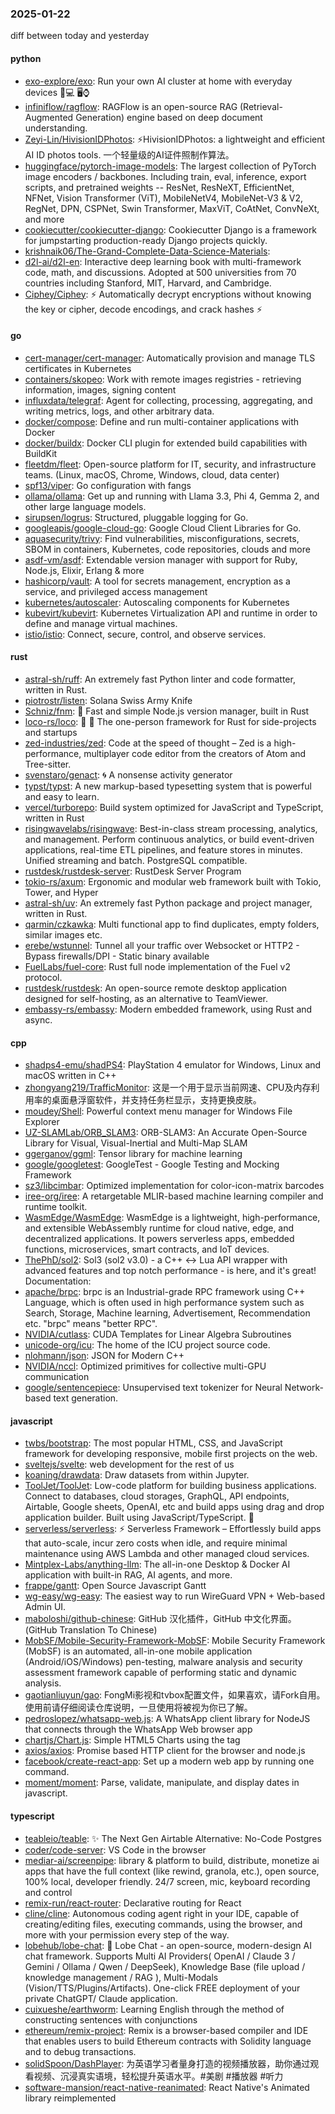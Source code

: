 ### 2025-01-22
diff between today and yesterday

#### python
* [exo-explore/exo](https://github.com/exo-explore/exo): Run your own AI cluster at home with everyday devices 📱💻 🖥️⌚
* [infiniflow/ragflow](https://github.com/infiniflow/ragflow): RAGFlow is an open-source RAG (Retrieval-Augmented Generation) engine based on deep document understanding.
* [Zeyi-Lin/HivisionIDPhotos](https://github.com/Zeyi-Lin/HivisionIDPhotos): ⚡️HivisionIDPhotos: a lightweight and efficient AI ID photos tools. 一个轻量级的AI证件照制作算法。
* [huggingface/pytorch-image-models](https://github.com/huggingface/pytorch-image-models): The largest collection of PyTorch image encoders / backbones. Including train, eval, inference, export scripts, and pretrained weights -- ResNet, ResNeXT, EfficientNet, NFNet, Vision Transformer (ViT), MobileNetV4, MobileNet-V3 & V2, RegNet, DPN, CSPNet, Swin Transformer, MaxViT, CoAtNet, ConvNeXt, and more
* [cookiecutter/cookiecutter-django](https://github.com/cookiecutter/cookiecutter-django): Cookiecutter Django is a framework for jumpstarting production-ready Django projects quickly.
* [krishnaik06/The-Grand-Complete-Data-Science-Materials](https://github.com/krishnaik06/The-Grand-Complete-Data-Science-Materials): 
* [d2l-ai/d2l-en](https://github.com/d2l-ai/d2l-en): Interactive deep learning book with multi-framework code, math, and discussions. Adopted at 500 universities from 70 countries including Stanford, MIT, Harvard, and Cambridge.
* [Ciphey/Ciphey](https://github.com/Ciphey/Ciphey): ⚡ Automatically decrypt encryptions without knowing the key or cipher, decode encodings, and crack hashes ⚡

#### go
* [cert-manager/cert-manager](https://github.com/cert-manager/cert-manager): Automatically provision and manage TLS certificates in Kubernetes
* [containers/skopeo](https://github.com/containers/skopeo): Work with remote images registries - retrieving information, images, signing content
* [influxdata/telegraf](https://github.com/influxdata/telegraf): Agent for collecting, processing, aggregating, and writing metrics, logs, and other arbitrary data.
* [docker/compose](https://github.com/docker/compose): Define and run multi-container applications with Docker
* [docker/buildx](https://github.com/docker/buildx): Docker CLI plugin for extended build capabilities with BuildKit
* [fleetdm/fleet](https://github.com/fleetdm/fleet): Open-source platform for IT, security, and infrastructure teams. (Linux, macOS, Chrome, Windows, cloud, data center)
* [spf13/viper](https://github.com/spf13/viper): Go configuration with fangs
* [ollama/ollama](https://github.com/ollama/ollama): Get up and running with Llama 3.3, Phi 4, Gemma 2, and other large language models.
* [sirupsen/logrus](https://github.com/sirupsen/logrus): Structured, pluggable logging for Go.
* [googleapis/google-cloud-go](https://github.com/googleapis/google-cloud-go): Google Cloud Client Libraries for Go.
* [aquasecurity/trivy](https://github.com/aquasecurity/trivy): Find vulnerabilities, misconfigurations, secrets, SBOM in containers, Kubernetes, code repositories, clouds and more
* [asdf-vm/asdf](https://github.com/asdf-vm/asdf): Extendable version manager with support for Ruby, Node.js, Elixir, Erlang & more
* [hashicorp/vault](https://github.com/hashicorp/vault): A tool for secrets management, encryption as a service, and privileged access management
* [kubernetes/autoscaler](https://github.com/kubernetes/autoscaler): Autoscaling components for Kubernetes
* [kubevirt/kubevirt](https://github.com/kubevirt/kubevirt): Kubernetes Virtualization API and runtime in order to define and manage virtual machines.
* [istio/istio](https://github.com/istio/istio): Connect, secure, control, and observe services.

#### rust
* [astral-sh/ruff](https://github.com/astral-sh/ruff): An extremely fast Python linter and code formatter, written in Rust.
* [piotrostr/listen](https://github.com/piotrostr/listen): Solana Swiss Army Knife
* [Schniz/fnm](https://github.com/Schniz/fnm): 🚀 Fast and simple Node.js version manager, built in Rust
* [loco-rs/loco](https://github.com/loco-rs/loco): 🚂 🦀 The one-person framework for Rust for side-projects and startups
* [zed-industries/zed](https://github.com/zed-industries/zed): Code at the speed of thought – Zed is a high-performance, multiplayer code editor from the creators of Atom and Tree-sitter.
* [svenstaro/genact](https://github.com/svenstaro/genact): 🌀 A nonsense activity generator
* [typst/typst](https://github.com/typst/typst): A new markup-based typesetting system that is powerful and easy to learn.
* [vercel/turborepo](https://github.com/vercel/turborepo): Build system optimized for JavaScript and TypeScript, written in Rust
* [risingwavelabs/risingwave](https://github.com/risingwavelabs/risingwave): Best-in-class stream processing, analytics, and management. Perform continuous analytics, or build event-driven applications, real-time ETL pipelines, and feature stores in minutes. Unified streaming and batch. PostgreSQL compatible.
* [rustdesk/rustdesk-server](https://github.com/rustdesk/rustdesk-server): RustDesk Server Program
* [tokio-rs/axum](https://github.com/tokio-rs/axum): Ergonomic and modular web framework built with Tokio, Tower, and Hyper
* [astral-sh/uv](https://github.com/astral-sh/uv): An extremely fast Python package and project manager, written in Rust.
* [qarmin/czkawka](https://github.com/qarmin/czkawka): Multi functional app to find duplicates, empty folders, similar images etc.
* [erebe/wstunnel](https://github.com/erebe/wstunnel): Tunnel all your traffic over Websocket or HTTP2 - Bypass firewalls/DPI - Static binary available
* [FuelLabs/fuel-core](https://github.com/FuelLabs/fuel-core): Rust full node implementation of the Fuel v2 protocol.
* [rustdesk/rustdesk](https://github.com/rustdesk/rustdesk): An open-source remote desktop application designed for self-hosting, as an alternative to TeamViewer.
* [embassy-rs/embassy](https://github.com/embassy-rs/embassy): Modern embedded framework, using Rust and async.

#### cpp
* [shadps4-emu/shadPS4](https://github.com/shadps4-emu/shadPS4): PlayStation 4 emulator for Windows, Linux and macOS written in C++
* [zhongyang219/TrafficMonitor](https://github.com/zhongyang219/TrafficMonitor): 这是一个用于显示当前网速、CPU及内存利用率的桌面悬浮窗软件，并支持任务栏显示，支持更换皮肤。
* [moudey/Shell](https://github.com/moudey/Shell): Powerful context menu manager for Windows File Explorer
* [UZ-SLAMLab/ORB_SLAM3](https://github.com/UZ-SLAMLab/ORB_SLAM3): ORB-SLAM3: An Accurate Open-Source Library for Visual, Visual-Inertial and Multi-Map SLAM
* [ggerganov/ggml](https://github.com/ggerganov/ggml): Tensor library for machine learning
* [google/googletest](https://github.com/google/googletest): GoogleTest - Google Testing and Mocking Framework
* [sz3/libcimbar](https://github.com/sz3/libcimbar): Optimized implementation for color-icon-matrix barcodes
* [iree-org/iree](https://github.com/iree-org/iree): A retargetable MLIR-based machine learning compiler and runtime toolkit.
* [WasmEdge/WasmEdge](https://github.com/WasmEdge/WasmEdge): WasmEdge is a lightweight, high-performance, and extensible WebAssembly runtime for cloud native, edge, and decentralized applications. It powers serverless apps, embedded functions, microservices, smart contracts, and IoT devices.
* [ThePhD/sol2](https://github.com/ThePhD/sol2): Sol3 (sol2 v3.0) - a C++ <-> Lua API wrapper with advanced features and top notch performance - is here, and it's great! Documentation:
* [apache/brpc](https://github.com/apache/brpc): brpc is an Industrial-grade RPC framework using C++ Language, which is often used in high performance system such as Search, Storage, Machine learning, Advertisement, Recommendation etc. "brpc" means "better RPC".
* [NVIDIA/cutlass](https://github.com/NVIDIA/cutlass): CUDA Templates for Linear Algebra Subroutines
* [unicode-org/icu](https://github.com/unicode-org/icu): The home of the ICU project source code.
* [nlohmann/json](https://github.com/nlohmann/json): JSON for Modern C++
* [NVIDIA/nccl](https://github.com/NVIDIA/nccl): Optimized primitives for collective multi-GPU communication
* [google/sentencepiece](https://github.com/google/sentencepiece): Unsupervised text tokenizer for Neural Network-based text generation.

#### javascript
* [twbs/bootstrap](https://github.com/twbs/bootstrap): The most popular HTML, CSS, and JavaScript framework for developing responsive, mobile first projects on the web.
* [sveltejs/svelte](https://github.com/sveltejs/svelte): web development for the rest of us
* [koaning/drawdata](https://github.com/koaning/drawdata): Draw datasets from within Jupyter.
* [ToolJet/ToolJet](https://github.com/ToolJet/ToolJet): Low-code platform for building business applications. Connect to databases, cloud storages, GraphQL, API endpoints, Airtable, Google sheets, OpenAI, etc and build apps using drag and drop application builder. Built using JavaScript/TypeScript. 🚀
* [serverless/serverless](https://github.com/serverless/serverless): ⚡ Serverless Framework – Effortlessly build apps that auto-scale, incur zero costs when idle, and require minimal maintenance using AWS Lambda and other managed cloud services.
* [Mintplex-Labs/anything-llm](https://github.com/Mintplex-Labs/anything-llm): The all-in-one Desktop & Docker AI application with built-in RAG, AI agents, and more.
* [frappe/gantt](https://github.com/frappe/gantt): Open Source Javascript Gantt
* [wg-easy/wg-easy](https://github.com/wg-easy/wg-easy): The easiest way to run WireGuard VPN + Web-based Admin UI.
* [maboloshi/github-chinese](https://github.com/maboloshi/github-chinese): GitHub 汉化插件，GitHub 中文化界面。 (GitHub Translation To Chinese)
* [MobSF/Mobile-Security-Framework-MobSF](https://github.com/MobSF/Mobile-Security-Framework-MobSF): Mobile Security Framework (MobSF) is an automated, all-in-one mobile application (Android/iOS/Windows) pen-testing, malware analysis and security assessment framework capable of performing static and dynamic analysis.
* [gaotianliuyun/gao](https://github.com/gaotianliuyun/gao): FongMi影视和tvbox配置文件，如果喜欢，请Fork自用。使用前请仔细阅读仓库说明，一旦使用将被视为你已了解。
* [pedroslopez/whatsapp-web.js](https://github.com/pedroslopez/whatsapp-web.js): A WhatsApp client library for NodeJS that connects through the WhatsApp Web browser app
* [chartjs/Chart.js](https://github.com/chartjs/Chart.js): Simple HTML5 Charts using the <canvas> tag
* [axios/axios](https://github.com/axios/axios): Promise based HTTP client for the browser and node.js
* [facebook/create-react-app](https://github.com/facebook/create-react-app): Set up a modern web app by running one command.
* [moment/moment](https://github.com/moment/moment): Parse, validate, manipulate, and display dates in javascript.

#### typescript
* [teableio/teable](https://github.com/teableio/teable): ✨ The Next Gen Airtable Alternative: No-Code Postgres
* [coder/code-server](https://github.com/coder/code-server): VS Code in the browser
* [mediar-ai/screenpipe](https://github.com/mediar-ai/screenpipe): library & platform to build, distribute, monetize ai apps that have the full context (like rewind, granola, etc.), open source, 100% local, developer friendly. 24/7 screen, mic, keyboard recording and control
* [remix-run/react-router](https://github.com/remix-run/react-router): Declarative routing for React
* [cline/cline](https://github.com/cline/cline): Autonomous coding agent right in your IDE, capable of creating/editing files, executing commands, using the browser, and more with your permission every step of the way.
* [lobehub/lobe-chat](https://github.com/lobehub/lobe-chat): 🤯 Lobe Chat - an open-source, modern-design AI chat framework. Supports Multi AI Providers( OpenAI / Claude 3 / Gemini / Ollama / Qwen / DeepSeek), Knowledge Base (file upload / knowledge management / RAG ), Multi-Modals (Vision/TTS/Plugins/Artifacts). One-click FREE deployment of your private ChatGPT/ Claude application.
* [cuixueshe/earthworm](https://github.com/cuixueshe/earthworm): Learning English through the method of constructing sentences with conjunctions
* [ethereum/remix-project](https://github.com/ethereum/remix-project): Remix is a browser-based compiler and IDE that enables users to build Ethereum contracts with Solidity language and to debug transactions.
* [solidSpoon/DashPlayer](https://github.com/solidSpoon/DashPlayer): 为英语学习者量身打造的视频播放器，助你通过观看视频、沉浸真实语境，轻松提升英语水平。#美剧 #播放器 #听力
* [software-mansion/react-native-reanimated](https://github.com/software-mansion/react-native-reanimated): React Native's Animated library reimplemented

